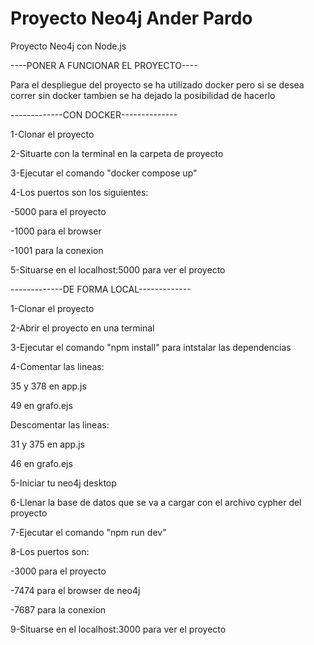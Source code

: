 # Proyecto Neo4j Ander Pardo
Proyecto Neo4j con Node.js

----PONER A FUNCIONAR EL PROYECTO----

Para el despliegue del proyecto se ha utilizado docker pero si se desea correr sin docker tambien se ha dejado la posibilidad de hacerlo

-------------CON DOCKER--------------

1-Clonar el proyecto

2-Situarte con la terminal en la carpeta de proyecto

3-Ejecutar el comando "docker compose up"

4-Los puertos son los siguientes:

-5000 para el proyecto

-1000 para el browser

-1001 para la conexion

5-Situarse en el localhost:5000 para ver el proyecto


-------------DE FORMA LOCAL-------------

1-Clonar el proyecto

2-Abrir el proyecto en una terminal

3-Ejecutar el comando "npm install" para intstalar las dependencias 

4-Comentar las lineas:

35 y 378 en app.js 

49 en grafo.ejs

Descomentar las lineas:

31 y 375 en app.js

46 en grafo.ejs 

5-Iniciar tu neo4j desktop

6-Llenar la base de datos que se va a cargar con el archivo cypher del proyecto

7-Ejecutar el comando "npm run dev"

8-Los puertos son:

-3000 para el proyecto 

-7474 para el browser de neo4j

-7687 para la conexion

9-Situarse en el localhost:3000 para ver el proyecto

